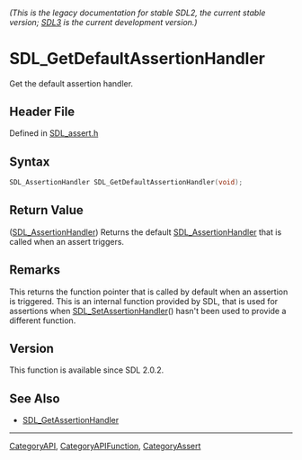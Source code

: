 ###### (This is the legacy documentation for stable SDL2, the current stable version; [SDL3](https://wiki.libsdl.org/SDL3/) is the current development version.)
# SDL_GetDefaultAssertionHandler

Get the default assertion handler.

## Header File

Defined in [SDL_assert.h](https://github.com/libsdl-org/SDL/blob/SDL2/include/SDL_assert.h)

## Syntax

```c
SDL_AssertionHandler SDL_GetDefaultAssertionHandler(void);
```

## Return Value

([SDL_AssertionHandler](SDL_AssertionHandler)) Returns the default
[SDL_AssertionHandler](SDL_AssertionHandler) that is called when an assert
triggers.

## Remarks

This returns the function pointer that is called by default when an
assertion is triggered. This is an internal function provided by SDL, that
is used for assertions when
[SDL_SetAssertionHandler](SDL_SetAssertionHandler)() hasn't been used to
provide a different function.

## Version

This function is available since SDL 2.0.2.

## See Also

- [SDL_GetAssertionHandler](SDL_GetAssertionHandler)

----
[CategoryAPI](CategoryAPI), [CategoryAPIFunction](CategoryAPIFunction), [CategoryAssert](CategoryAssert)

